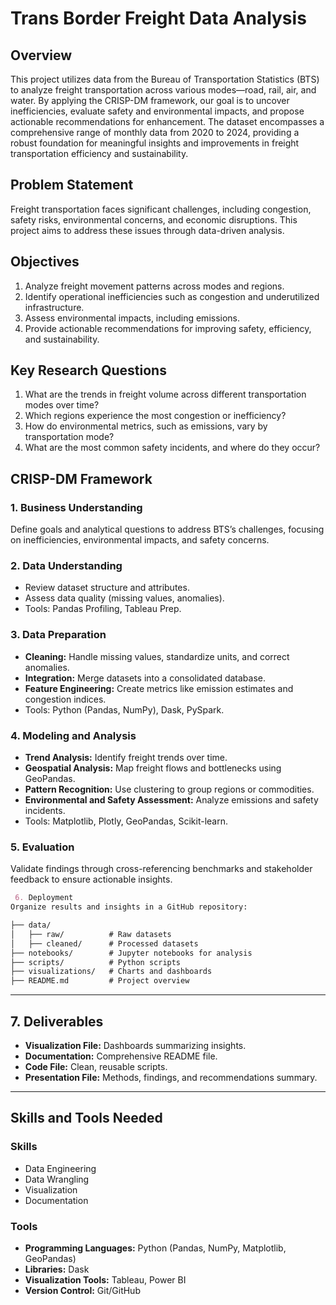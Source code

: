 # Trans Border Freight Data Analysis

## Overview
This project utilizes data from the Bureau of Transportation Statistics (BTS) to analyze freight transportation across various modes—road, rail, air, and water. By applying the CRISP-DM framework, our goal is to uncover inefficiencies, evaluate safety and environmental impacts, and propose actionable recommendations for enhancement. The dataset encompasses a comprehensive range of monthly data from 2020 to 2024, providing a robust foundation for meaningful insights and improvements in freight transportation efficiency and sustainability.

## Problem Statement
Freight transportation faces significant challenges, including congestion, safety risks, environmental concerns, and economic disruptions. This project aims to address these issues through data-driven analysis.

## Objectives
1. Analyze freight movement patterns across modes and regions.
2. Identify operational inefficiencies such as congestion and underutilized infrastructure.
3. Assess environmental impacts, including emissions.
4. Provide actionable recommendations for improving safety, efficiency, and sustainability.

## Key Research Questions
1. What are the trends in freight volume across different transportation modes over time?
2. Which regions experience the most congestion or inefficiency?
3. How do environmental metrics, such as emissions, vary by transportation mode?
4. What are the most common safety incidents, and where do they occur?

## CRISP-DM Framework

### 1. Business Understanding
Define goals and analytical questions to address BTS’s challenges, focusing on inefficiencies, environmental impacts, and safety concerns.

### 2. Data Understanding
- Review dataset structure and attributes.
- Assess data quality (missing values, anomalies).
- Tools: Pandas Profiling, Tableau Prep.

### 3. Data Preparation
- **Cleaning:** Handle missing values, standardize units, and correct anomalies.
- **Integration:** Merge datasets into a consolidated database.
- **Feature Engineering:** Create metrics like emission estimates and congestion indices.
- Tools: Python (Pandas, NumPy), Dask, PySpark.

### 4. Modeling and Analysis
- **Trend Analysis:** Identify freight trends over time.
- **Geospatial Analysis:** Map freight flows and bottlenecks using GeoPandas.
- **Pattern Recognition:** Use clustering to group regions or commodities.
- **Environmental and Safety Assessment:** Analyze emissions and safety incidents.
- Tools: Matplotlib, Plotly, GeoPandas, Scikit-learn.

### 5. Evaluation
Validate findings through cross-referencing benchmarks and stakeholder feedback to ensure actionable insights.

```markdown
 6. Deployment
Organize results and insights in a GitHub repository:

├── data/
│   ├── raw/          # Raw datasets
│   ├── cleaned/      # Processed datasets
├── notebooks/        # Jupyter notebooks for analysis
├── scripts/          # Python scripts
├── visualizations/   # Charts and dashboards
├── README.md         # Project overview
```

---

## 7. Deliverables
- **Visualization File:** Dashboards summarizing insights.
- **Documentation:** Comprehensive README file.
- **Code File:** Clean, reusable scripts.
- **Presentation File:** Methods, findings, and recommendations summary.

---

## Skills and Tools Needed
### Skills
- Data Engineering
- Data Wrangling
- Visualization
- Documentation

### Tools
- **Programming Languages:** Python (Pandas, NumPy, Matplotlib, GeoPandas)
- **Libraries:** Dask
- **Visualization Tools:** Tableau, Power BI
- **Version Control:** Git/GitHub
```
